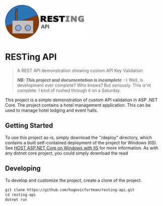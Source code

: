 ![RESTing API Logo](https://raw.githubusercontent.com/hugovicfortman/resting-api/master/really-silly-logo.png)

# RESTing API

> A REST API demonstration showing custom API Key Validation
>
> ***NB: This project and documentation is incomplete***
> :-) Well, is development ever complete? Who knows?
> But seriously. This is'nt complete. I kind of rushed through it on a Saturday.

This project is a simple demonstration of custom API validation in ASP .NET Core. The project contains a hotel management application. This can be used to manage hotel lodging and event halls.

## Getting Started

To use this project as-is, simply download the "/deploy" directory, which contains a built self-contained deployment of the project for Windows (IIS).
See [HOST ASP.NET Core on Windows with IIS](https://docs.microsoft.com/en-us/aspnet/core/host-and-deploy/iis/?view=aspnetcore-2.2) for more information.
As with any dotnet core project, you could simply download the read

## Developing

To develop and customize the project, create a clone of the project.

```shell
git clone https://github.com/hugovicfortman/resting-api.git
cd resting-api
dotnet run